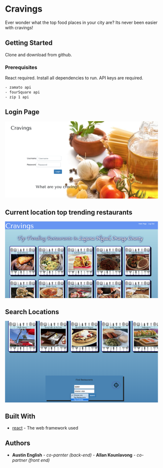 # Cravings

Ever wonder what the top food places in your city are? Its never been easier with cravings!

## Getting Started

Clone and download from github.

### Prerequisites

  React required. Install all dependencies to run. API keys are required.

```
- zamato api
- fourSquare api
- zip 1 api
```

## Login Page
![login page](https://github.com/AustinEnglish/Cravings-web-app-/blob/master/Screen%20Shot%202019-02-02%20at%201.07.02%20PM.png?raw=true "Title")


## Current location top trending restaurants
![current location top foods](https://github.com/AustinEnglish/Cravings-web-app-/blob/master/Screen%20Shot%202019-02-02%20at%201.08.32%20PM.png?raw=true "Title")


## Search Locations
![search location top foods](https://github.com/AustinEnglish/Cravings-web-app-/blob/master/Screen%20Shot%202019-02-02%20at%201.09.38%20PM.png?raw=true "Title")




## Built With

* [react](https://reactjs.org/) - The web framework used


## Authors

* **Austin English** - *co-parnter (back-end)* - **Allan Kounlavong** - *co-partner (front end)*




